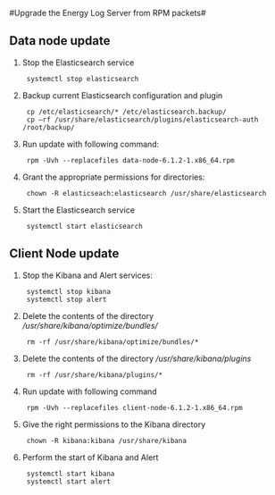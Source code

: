 #Upgrade the Energy Log Server from RPM packets#

## Data node update ##

1. Stop the Elasticsearch service
		
		systemctl stop elasticsearch

1. Backup current Elasticsearch configuration and plugin

		cp /etc/elasticsearch/* /etc/elasticsearch.backup/
		cp –rf /usr/share/elasticsearch/plugins/elasticsearch-auth /root/backup/

1. Run update with following command:

		rpm -Uvh --replacefiles data-node-6.1.2-1.x86_64.rpm

1. Grant the appropriate permissions for directories:

		chown -R elasticseach:elasticsearch /usr/share/elasticsearch

1. Start the Elasticsearch service

		systemctl start elasticsearch

## Client Node update ##

1. Stop the Kibana and Alert services:

		systemctl stop kibana
		systemctl stop alert

1. Delete the contents of the directory */usr/share/kibana/optimize/bundles/*

		rm -rf /usr/share/kibana/optimize/bundles/*

1. Delete the contents of the directory */usr/share/kibana/plugins*

		rm -rf /usr/share/kibana/plugins/*

1. Run update with following command

		rpm -Uvh --replacefiles client-node-6.1.2-1.x86_64.rpm

1. Give the right permissions to the Kibana directory

		chown -R kibana:kibana /usr/share/kibana

1. Perform the start of Kibana and Alert

		systemctl start kibana
		systemctl start alert